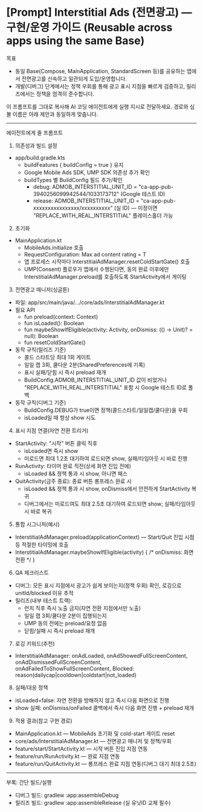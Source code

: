 # [Prompt] Interstitial Ads (전면광고) — 구현/운영 가이드 (Reusable across apps using the same Base)

목표
- 동일 Base(Compose, MainApplication, StandardScreen 등)를 공유하는 앱에서 전면광고를 신속하고 일관되게 도입/운영합니다.
- 개발(디버그) 단계에서는 정책 우회를 통해 광고 표시 지점을 빠르게 검증하고, 릴리즈에서는 정책을 엄격히 준수합니다.

이 프롬프트를 그대로 복사해 AI 코딩 에이전트에게 실행 지시로 전달하세요. 경로와 심볼 이름은 아래 제안과 동일하게 맞춥니다.

---

에이전트에게 줄 프롬프트

1) 의존성과 빌드 설정
- app/build.gradle.kts
  - buildFeatures { buildConfig = true } 유지
  - Google Mobile Ads SDK, UMP SDK 의존성 추가 확인
  - buildTypes 별 BuildConfig 필드 추가/확인
    - debug: ADMOB_INTERSTITIAL_UNIT_ID = "ca-app-pub-3940256099942544/1033173712" (Google 테스트 ID)
    - release: ADMOB_INTERSTITIAL_UNIT_ID = "ca-app-pub-xxxxxxxxxxxxxxxx/xxxxxxxxxx" (실 ID) — 미정이면 "REPLACE_WITH_REAL_INTERSTITIAL" 플레이스홀더 가능

2) 초기화
- MainApplication.kt
  - MobileAds.initialize 호출
  - RequestConfiguration: Max ad content rating = T
  - 앱 프로세스 시작마다 InterstitialAdManager.resetColdStartGate() 호출
  - UMP(Consent) 플로우가 앱에서 수행된다면, 동의 완료 이후에만 InterstitialAdManager.preload를 호출하도록 StartActivity에서 게이팅

3) 전면광고 매니저(싱글톤)
- 파일: app/src/main/java/.../core/ads/InterstitialAdManager.kt
- 필요 API
  - fun preload(context: Context)
  - fun isLoaded(): Boolean
  - fun maybeShowIfEligible(activity: Activity, onDismiss: (() -> Unit)? = null): Boolean
  - fun resetColdStartGate()
- 동작 규칙(릴리즈 기준)
  - 콜드 스타트당 최대 1회 게이트
  - 일일 캡 3회, 쿨다운 2분(SharedPreferences에 기록)
  - 표시 실패/닫힘 시 즉시 preload 재개
  - BuildConfig.ADMOB_INTERSTITIAL_UNIT_ID 값이 비었거나 "REPLACE_WITH_REAL_INTERSTITIAL" 포함 시 Google 테스트 ID로 폴백
- 동작 규칙(디버그 기준)
  - BuildConfig.DEBUG가 true이면 정책(콜드스타트/일일캡/쿨다운)을 우회
  - isLoaded일 때 항상 show 시도

4) 표시 지점 연결(자연 전환 트리거)
- StartActivity: "시작" 버튼 클릭 직후
  - isLoaded면 즉시 show
  - 미로드면 최대 1.2초 대기하여 로드되면 show, 실패/타임아웃 시 바로 진행
- RunActivity: 타이머 완료 직전(상세 화면 진입 전에)
  - isLoaded && 정책 통과 시 show, 아니면 패스
- QuitActivity(금주 종료): 종료 버튼 롱프레스 완료 시
  - isLoaded && 정책 통과 시 show, onDismiss에서 안전하게 StartActivity 복귀
  - 디버그에서는 미로드여도 최대 2.5초 대기하여 로드되면 show; 실패/타임아웃 시 바로 복귀

5) 통합 시그니처(예시)
- InterstitialAdManager.preload(applicationContext) — Start/Quit 진입 시점 등 적절한 타이밍에 호출
- InterstitialAdManager.maybeShowIfEligible(activity) { /* onDismiss: 화면 전환 */ }

6) QA 체크리스트
- 디버그: 모든 표시 지점에서 광고가 쉽게 보이는지(정책 우회) 확인, 로깅으로 unitId/blocked 이유 추적
- 릴리즈(내부 테스트 트랙):
  - 런치 직후 즉시 노출 금지(자연 전환 지점에서만 노출)
  - 일일 캡 3회/쿨다운 2분이 집행되는지
  - UMP 동의 전에는 preload/요청 없음
  - 닫힘/실패 시 즉시 preload 재개

7) 로깅 키워드(추천)
- InterstitialAdManager: onAdLoaded, onAdShowedFullScreenContent, onAdDismissedFullScreenContent, onAdFailedToShowFullScreenContent, Blocked: reason(dailycap|cooldown|coldstart|not_loaded)

8) 실패/대응 정책
- isLoaded=false: 자연 전환을 방해하지 않고 즉시 다음 화면으로 진행
- show 실패: onDismiss/onFailed 콜백에서 즉시 다음 화면 진행 + preload 재개

9) 적용 결과(참고 구현 경로)
- MainApplication.kt — MobileAds 초기화 및 cold-start 게이트 reset
- core/ads/InterstitialAdManager.kt — 전면광고 매니저 및 정책/우회
- feature/start/StartActivity.kt — 시작 버튼 진입 지점 연동
- feature/run/RunActivity.kt — 완료 지점 연동
- feature/run/QuitActivity.kt — 롱프레스 완료 지점 연동(디버그 대기 최대 2.5초)

---

부록: 간단 빌드/실행
- 디버그 빌드: gradlew :app:assembleDebug
- 릴리즈 빌드: gradlew :app:assembleRelease (실 유닛ID 교체 필수)


